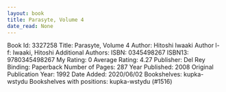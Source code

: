 ```yaml
---
layout: book
title: Parasyte, Volume 4
date_read: None
---
```


Book Id: 3327258
Title: Parasyte, Volume 4
Author: Hitoshi Iwaaki
Author l-f: Iwaaki, Hitoshi
Additional Authors: 
ISBN: 0345498267
ISBN13: 9780345498267
My Rating: 0
Average Rating: 4.27
Publisher: Del Rey
Binding: Paperback
Number of Pages: 287
Year Published: 2008
Original Publication Year: 1992
Date Added: 2020/06/02
Bookshelves: kupka-wstydu
Bookshelves with positions: kupka-wstydu (#1516)

